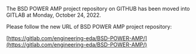 The BSD POWER AMP project repository on GITHUB has been moved into GITLAB
at Monday, October 24, 2022.

Please follow the new URL of BSD POWER AMP project repository:

[https://gitlab.com/engineering-eda/BSD-POWER-AMP/](https://gitlab.com/engineering-eda/BSD-POWER-AMP/)
